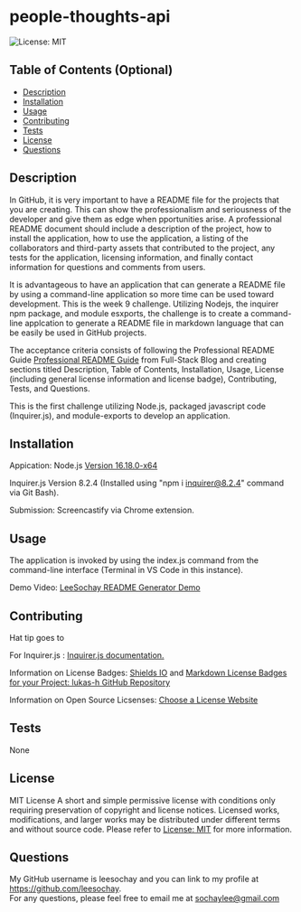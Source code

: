 # people-thoughts-api

 ![License: MIT](https://img.shields.io/badge/License-MIT-yellow.svg)

## Table of Contents (Optional)
  - [Description](#description)
  - [Installation](#installation)
  - [Usage](#usage)
  - [Contributing](#contributing)
  - [Tests](#tests)
  - [License](#license)
  - [Questions](#questions)

## Description
In GitHub, it is very important to have a README file for the projects that you are creating.  This can show the professionalism and seriousness of the developer and give them as edge when  pportunities arise. A professional README document should include a description of the project, how to install the application, how to use the application, a listing of the collaborators and third-party assets that contributed to the project, any tests for the application, licensing information, and finally contact information for questions and comments from users.

It is advantageous to have an application that can generate a README file by using a command-line application so more time can be used toward development. This is the week 9 challenge.
Utilizing Nodejs, the inquirer npm package, and module esxports, the challenge is to create a command-line applcation to generate a README file in markdown language that can be easily be used in GitHub projects.

The acceptance criteria consists of following the Professional README Guide [Professional README Guide](https://coding-boot-camp.github.io/full-stack/github/professional-readme-guide) from  Full-Stack Blog and creating sections titled Description, Table of Contents, Installation, Usage, License (including general license information and license badge), Contributing, Tests, and Questions.

This is the first challenge utilizing Node.js, packaged javascript code (Inquirer.js), and module-exports to develop an application.

## Installation
Appication:
Node.js
[Version 16.18.0-x64](https://nodejs.org/dist/v16.18.0/node-v16.18.0-x64.msi)

Inquirer.js
Version 8.2.4 (Installed using "npm i inquirer@8.2.4" command via Git Bash).

Submission:
Screencastify via Chrome extension.

## Usage
The application is invoked by using the index.js command from the command-line interface (Terminal in VS Code in this instance).

Demo Video: [LeeSochay README Generator Demo](https://drive.google.com/file/d/1ZaF-R2hBEm3zPQOSBimPFCPOUXoHVS3k/view?)

## Contributing
Hat tip goes to

For Inquirer.js : [Inquirer.js documentation.](https://coding-boot-camp.github.io/full-stack/github/professional-readme-guide)

Information on License Badges: [Shields IO](https://shields.io/category/license) and [Markdown License Badges for your Project: lukas-h GitHub Repository](https://gist.github.com/lukas-h/2a5d00690736b4c3a7ba)

Information on Open Source Licsenses: [Choose a License Website](https://choosealicense.com/licenses/)

## Tests
None

## License
MIT License
A short and simple permissive license with conditions only requiring preservation of copyright and license notices. Licensed works, modifications, and larger works may be distributed under different terms and without source code. Please refer to [License: MIT](https://choosealicense.com/licenses/mit/) for more information.

## Questions
My GitHub username is leesochay and you can link to my profile at https://github.com/leesochay.  
For any questions, please feel free to email me at sochaylee@gmail.com
